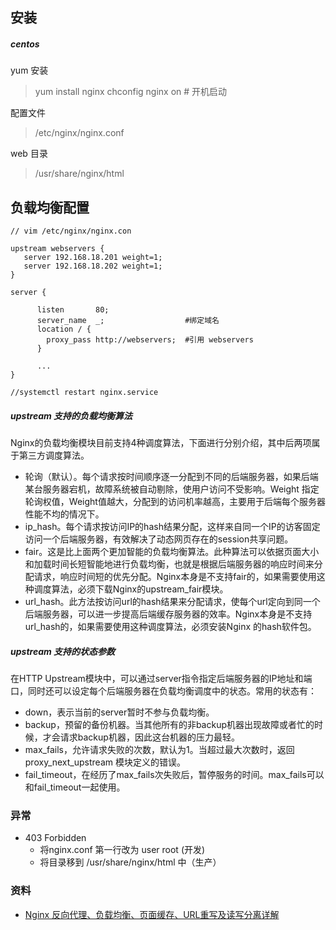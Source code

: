 ## 安装
##### centos

yum 安装
> yum install nginx
> chconfig nginx on # 开机启动

配置文件
> /etc/nginx/nginx.conf

web 目录
> /usr/share/nginx/html

## 负载均衡配置

```
// vim /etc/nginx/nginx.con

upstream webservers {
   server 192.168.18.201 weight=1;
   server 192.168.18.202 weight=1;
}

server {
      
      listen       80;
      server_name  _;                  #绑定域名
      location / {
        proxy_pass http://webservers;  #引用 webservers
      }

      ...
}

//systemctl restart nginx.service

```
##### upstream 支持的负载均衡算法
Nginx的负载均衡模块目前支持4种调度算法，下面进行分别介绍，其中后两项属于第三方调度算法。  
* 轮询（默认）。每个请求按时间顺序逐一分配到不同的后端服务器，如果后端某台服务器宕机，故障系统被自动剔除，使用户访问不受影响。Weight 指定轮询权值，Weight值越大，分配到的访问机率越高，主要用于后端每个服务器性能不均的情况下。
* ip_hash。每个请求按访问IP的hash结果分配，这样来自同一个IP的访客固定访问一个后端服务器，有效解决了动态网页存在的session共享问题。
* fair。这是比上面两个更加智能的负载均衡算法。此种算法可以依据页面大小和加载时间长短智能地进行负载均衡，也就是根据后端服务器的响应时间来分配请求，响应时间短的优先分配。Nginx本身是不支持fair的，如果需要使用这种调度算法，必须下载Nginx的upstream_fair模块。
* url_hash。此方法按访问url的hash结果来分配请求，使每个url定向到同一个后端服务器，可以进一步提高后端缓存服务器的效率。Nginx本身是不支持url_hash的，如果需要使用这种调度算法，必须安装Nginx 的hash软件包。

##### upstream 支持的状态参数
在HTTP Upstream模块中，可以通过server指令指定后端服务器的IP地址和端口，同时还可以设定每个后端服务器在负载均衡调度中的状态。常用的状态有：      
* down，表示当前的server暂时不参与负载均衡。
* backup，预留的备份机器。当其他所有的非backup机器出现故障或者忙的时候，才会请求backup机器，因此这台机器的压力最轻。
* max_fails，允许请求失败的次数，默认为1。当超过最大次数时，返回proxy_next_upstream 模块定义的错误。
* fail_timeout，在经历了max_fails次失败后，暂停服务的时间。max_fails可以和fail_timeout一起使用。

### 异常
* 403 Forbidden
  * 将nginx.conf 第一行改为 user root (开发)
  * 将目录移到 /usr/share/nginx/html 中（生产） 

### 资料
* [Nginx 反向代理、负载均衡、页面缓存、URL重写及读写分离详解](http://freeloda.blog.51cto.com/2033581/1288553)

